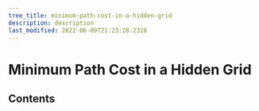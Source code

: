 ```yaml
---
tree_title: minimum-path-cost-in-a-hidden-grid
description: description
last_modified: 2022-06-09T21:23:28.2328
---
```


# Minimum Path Cost in a Hidden Grid

## Contents
